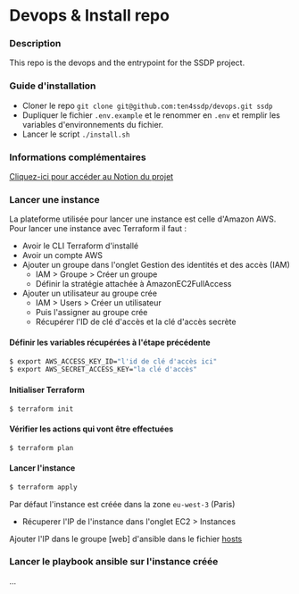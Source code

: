 # Devops & Install repo

### Description

This repo is the devops and the entrypoint for the SSDP project.

### Guide d'installation

- Cloner le repo `git clone git@github.com:ten4ssdp/devops.git ssdp`
- Dupliquer le fichier `.env.example` et le renommer en `.env` et remplir les variables d'environnements du fichier.
- Lancer le script `./install.sh`

### Informations complémentaires

[Cliquez-ici pour accéder au Notion du projet](https://www.notion.so/Groupe-10-657ad39759404d0ea9f6217de1690b5e)

### Lancer une instance

La plateforme utilisée pour lancer une instance est celle d'Amazon AWS.  
Pour lancer une instance avec Terraform il faut :
* Avoir le CLI Terraform d'installé
* Avoir un compte AWS
* Ajouter un groupe dans l'onglet Gestion des identités et des accès (IAM)
  * IAM > Groupe > Créer un groupe
  * Définir la stratégie attachée à AmazonEC2FullAccess
* Ajouter un utilisateur au groupe crée
  * IAM > Users > Créer un utilisateur
  * Puis l'assigner au groupe crée
  * Récupérer l'ID de clé d'accès et la clé d'accès secrète

#### Définir les variables récupérées à l'étape précédente 

```bash
$ export AWS_ACCESS_KEY_ID="l'id de clé d'accès ici"
$ export AWS_SECRET_ACCESS_KEY="la clé d'accès"
```

#### Initialiser Terraform

```bash
$ terraform init
```
#### Vérifier les actions qui vont être effectuées

```bash
$ terraform plan
```
#### Lancer l'instance
```bash
$ terraform apply
```

Par défaut l'instance est créée dans la zone `eu-west-3` (Paris)

* Récuperer l'IP de l'instance dans l'onglet EC2 > Instances 

Ajouter l'IP dans le groupe [web] d'ansible dans le fichier [hosts](./ansible/inventory/hosts)

### Lancer le playbook ansible sur l'instance créée

...
